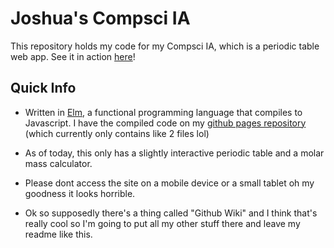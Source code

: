 # Joshua's Compsci IA

This repository holds my code for my Compsci IA, which is a periodic table web app. See it in action [here](https://joshuanianji.github.io)!

## Quick Info

* Written in [Elm](https://www.elm-lang.org), a functional programming language that compiles to Javascript. I have the compiled code on my [github pages repository](https://joshuanianji.github.io) (which currently only contains like 2 files lol)

* As of today, this only has a slightly interactive periodic table and a molar mass calculator.

* Please dont access the site on a mobile device or a small tablet oh my goodness it looks horrible.

* Ok so supposedly there's a thing called "Github Wiki" and I think that's really cool so I'm going to put all my other stuff there and leave my readme like this. 
